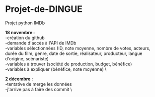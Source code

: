 # Projet-de-DINGUE
Projet python IMDb


**18 novembre :** \
-création du github \
-demande d'accès à l'API de IMDb \
-variables sélectionnées (ID, note moyenne, nombre de votes, acteurs, durée du film, genre, date de sortie, réalisateur, producteur, langue d'origine, scénariste) \
-variables à trouver (société de production, budget, bénéfice) \
-variables à expliquer (bénéfice, note moyenne) \


**2 décembre :** \
-tentative de merge les données \
-j'arrive pas à faire des commit \



